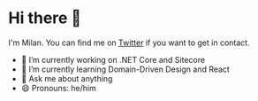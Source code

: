 # Hi there 👋

I'm Milan. You can find me on [Twitter](https://twitter.com/L1NU5_) if you want to get in contact.

- 🔭 I’m currently working on .NET Core and Sitecore
- 🌱 I’m currently learning Domain-Driven Design and React
- 💬 Ask me about anything
- 😄 Pronouns: he/him

<!--
**mhoellner/mhoellner** is a ✨ _special_ ✨ repository because its `README.md` (this file) appears on your GitHub profile.

Here are some ideas to get you started:

- 🔭 I’m currently working on ...
- 🌱 I’m currently learning ...
- 👯 I’m looking to collaborate on ...
- 🤔 I’m looking for help with ...
- 💬 Ask me about ...
- 📫 How to reach me: ...
- 😄 Pronouns: ...
- ⚡ Fun fact: ...
-->
